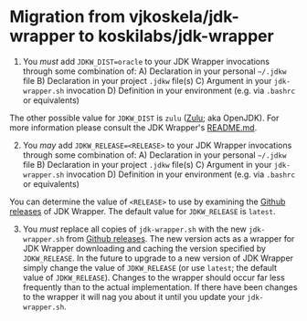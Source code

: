 Migration from vjkoskela/jdk-wrapper to koskilabs/jdk-wrapper
=============================================================

1) You _must_ add `JDKW_DIST=oracle` to your JDK Wrapper invocations through some combination of:
    A) Declaration in your personal `~/.jdkw` file
    B) Declaration in your project `.jdkw` file(s)
    C) Argument in your `jdk-wrapper.sh` invocation
    D) Definition in your environment (e.g. via `.bashrc` or equivalents)

The other possible value for `JDKW_DIST` is `zulu` ([Zulu](https://www.azul.com/downloads/zulu/); aka OpenJDK). For more information please
consult the JDK Wrapper's [README.md](https://github.com/koskilabs/jdk-wrapper/blob/master/README.md).

2) You _may_ add `JDKW_RELEASE=<RELEASE>` to your JDK Wrapper invocations through some combination of:
    A) Declaration in your personal `~/.jdkw` file
    B) Declaration in your project `.jdkw` file(s)
    C) Argument in your `jdk-wrapper.sh` invocation
    D) Definition in your environment (e.g. via `.bashrc` or equivalents)

You can determine the value of `<RELEASE>` to use by examining the [Github releases](https://github.com/koskilabs/jdk-wrapper/releases) of
JDK Wrapper. The default value for `JDKW_RELEASE` is `latest`.

3) You _must_ replace all copies of `jdk-wrapper.sh` with the new `jdk-wrapper.sh` from [Github releases](https://github.com/koskilabs/jdk-wrapper/releases).
The new version acts as a wrapper for JDK Wrapper downloading and caching the version specified by `JDKW_RELEASE`. In the future to upgrade to a new version
of JDK Wrapper simply change the value of `JDKW_RELEASE` (or use `latest`; the default value of `JDKW_RELEASE`). Changes to the wrapper should occur far less
frequently than to the actual implementation. If there have been changes to the wrapper it will nag you about it until you update your `jdk-wrapper.sh`.
